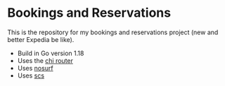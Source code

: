 # Bookings and Reservations

This is the repository for my bookings and reservations project (new and better Expedia be like).

- Build in Go version 1.18
- Uses the [chi router](github.com/go-chi/chi)
- Uses [nosurf](github.com/justinas/nosurf)
- Uses [scs](github.com/alexedwards/scs/v2)
